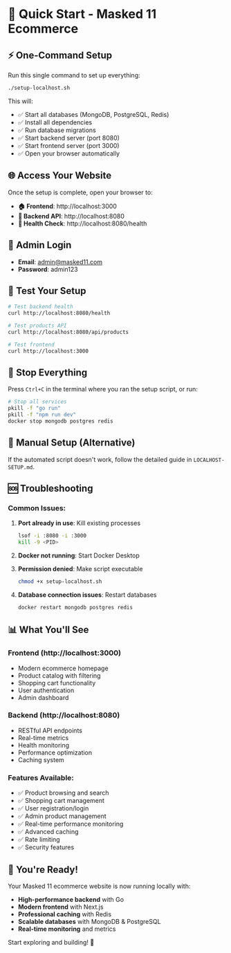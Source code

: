 # 🚀 Quick Start - Masked 11 Ecommerce

## ⚡ One-Command Setup

Run this single command to set up everything:

```bash
./setup-localhost.sh
```

This will:
- ✅ Start all databases (MongoDB, PostgreSQL, Redis)
- ✅ Install all dependencies
- ✅ Run database migrations
- ✅ Start backend server (port 8080)
- ✅ Start frontend server (port 3000)
- ✅ Open your browser automatically

## 🌐 Access Your Website

Once the setup is complete, open your browser to:

- **🏠 Frontend**: http://localhost:3000
- **🔧 Backend API**: http://localhost:8080
- **🏥 Health Check**: http://localhost:8080/health

## 👤 Admin Login

- **Email**: admin@masked11.com
- **Password**: admin123

## 🧪 Test Your Setup

```bash
# Test backend health
curl http://localhost:8080/health

# Test products API
curl http://localhost:8080/api/products

# Test frontend
curl http://localhost:3000
```

## 🛑 Stop Everything

Press `Ctrl+C` in the terminal where you ran the setup script, or run:

```bash
# Stop all services
pkill -f "go run"
pkill -f "npm run dev"
docker stop mongodb postgres redis
```

## 🔧 Manual Setup (Alternative)

If the automated script doesn't work, follow the detailed guide in `LOCALHOST-SETUP.md`.

## 🆘 Troubleshooting

### Common Issues:

1. **Port already in use**: Kill existing processes
   ```bash
   lsof -i :8080 -i :3000
   kill -9 <PID>
   ```

2. **Docker not running**: Start Docker Desktop

3. **Permission denied**: Make script executable
   ```bash
   chmod +x setup-localhost.sh
   ```

4. **Database connection issues**: Restart databases
   ```bash
   docker restart mongodb postgres redis
   ```

## 📊 What You'll See

### Frontend (http://localhost:3000)
- Modern ecommerce homepage
- Product catalog with filtering
- Shopping cart functionality
- User authentication
- Admin dashboard

### Backend (http://localhost:8080)
- RESTful API endpoints
- Real-time metrics
- Health monitoring
- Performance optimization
- Caching system

### Features Available:
- ✅ Product browsing and search
- ✅ Shopping cart management
- ✅ User registration/login
- ✅ Admin product management
- ✅ Real-time performance monitoring
- ✅ Advanced caching
- ✅ Rate limiting
- ✅ Security features

## 🎉 You're Ready!

Your Masked 11 ecommerce website is now running locally with:
- **High-performance backend** with Go
- **Modern frontend** with Next.js
- **Professional caching** with Redis
- **Scalable databases** with MongoDB & PostgreSQL
- **Real-time monitoring** and metrics

Start exploring and building! 🚀 